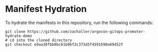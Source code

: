 # Manifest Hydration

To hydrate the manifests in this repository, run the following commands:

```shell
git clone https://github.com/zachaller/argocon-gitops-promoter-hydrate-demo
# cd into the cloned directory
git checkout e9aa38fbb8bc61b0bf2c373d3f4591590a69d52f
```
